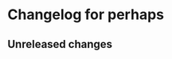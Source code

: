<!--
  ~ SPDX-FileCopyrightText: 2020-2021 UnrelatedString <https://github.com/UnrelatedString> and other Perhaps contributors
  ~
  ~ SPDX-License-Identifier: BSD-3-Clause
  -->

# Changelog for perhaps

## Unreleased changes
